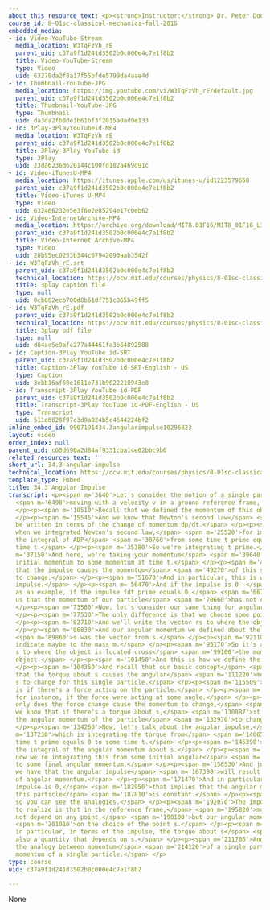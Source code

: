 ```yaml
---
about_this_resource_text: <p><strong>Instructor:</strong> Dr. Peter Dourmashkin</p>
course_id: 8-01sc-classical-mechanics-fall-2016
embedded_media:
- id: Video-YouTube-Stream
  media_location: W3TqFzVh_rE
  parent_uid: c37a9f1d241d3502b0c000e4c7e1f8b2
  title: Video-YouTube-Stream
  type: Video
  uid: 63278da2f8a17f55bfde5799da4aae4d
- id: Thumbnail-YouTube-JPG
  media_location: https://img.youtube.com/vi/W3TqFzVh_rE/default.jpg
  parent_uid: c37a9f1d241d3502b0c000e4c7e1f8b2
  title: Thumbnail-YouTube-JPG
  type: Thumbnail
  uid: da3da2fb8de1b61bf3f2015a0ad9e133
- id: 3Play-3PlayYouTubeid-MP4
  media_location: W3TqFzVh_rE
  parent_uid: c37a9f1d241d3502b0c000e4c7e1f8b2
  title: 3Play-3Play YouTube id
  type: 3Play
  uid: 23da6236d620144c100fd182a469d91c
- id: Video-iTunesU-MP4
  media_location: https://itunes.apple.com/us/itunes-u/id1223579658
  parent_uid: c37a9f1d241d3502b0c000e4c7e1f8b2
  title: Video-iTunes U-MP4
  type: Video
  uid: 632466232e5e3f6e2e85294e17c0eb62
- id: Video-InternetArchive-MP4
  media_location: https://archive.org/download/MIT8.01F16/MIT8_01F16_L34v03_360p.mp4
  parent_uid: c37a9f1d241d3502b0c000e4c7e1f8b2
  title: Video-Internet Archive-MP4
  type: Video
  uid: 28b95ec0253b344c67942090aab3542f
- id: W3TqFzVh_rE.srt
  parent_uid: c37a9f1d241d3502b0c000e4c7e1f8b2
  technical_location: https://ocw.mit.edu/courses/physics/8-01sc-classical-mechanics-fall-2016/week-11-angular-momentum/34.3-angular-impulse/34.3-angular-impulse/W3TqFzVh_rE.srt
  title: 3play caption file
  type: null
  uid: 0cb062ecb700d8b61df751c865b49ff5
- id: W3TqFzVh_rE.pdf
  parent_uid: c37a9f1d241d3502b0c000e4c7e1f8b2
  technical_location: https://ocw.mit.edu/courses/physics/8-01sc-classical-mechanics-fall-2016/week-11-angular-momentum/34.3-angular-impulse/34.3-angular-impulse/W3TqFzVh_rE.pdf
  title: 3play pdf file
  type: null
  uid: d84ac5e9afe277a44461fa3b64892588
- id: Caption-3Play YouTube id-SRT
  parent_uid: c37a9f1d241d3502b0c000e4c7e1f8b2
  title: Caption-3Play YouTube id-SRT-English - US
  type: Caption
  uid: 3ebb16af60e1611e731b9622210943e8
- id: Transcript-3Play YouTube id-PDF
  parent_uid: c37a9f1d241d3502b0c000e4c7e1f8b2
  title: Transcript-3Play YouTube id-PDF-English - US
  type: Transcript
  uid: 511e6628f97c3d9a024b5c4644224bf2
inline_embed_id: 9907191434.3angularimpulse10296823
layout: video
order_index: null
parent_uid: c05d690a2d84af9331cba14e62bbc9b6
related_resources_text: ''
short_url: 34.3-angular-impulse
technical_location: https://ocw.mit.edu/courses/physics/8-01sc-classical-mechanics-fall-2016/week-11-angular-momentum/34.3-angular-impulse/34.3-angular-impulse
template_type: Embed
title: 34.3 Angular Impulse
transcript: <p><span m='3640'>Let's consider the motion of a single particle</span>
  <span m='6490'>moving with a velocity v in a ground reference frame, say.</span>
  </p><p><span m='10510'>Recall that we defined the momentum of this object as mv.</span>
  </p><p><span m='15545'>And we know that Newton's second law</span> <span m='18130'>can
  be written in terms of the change of momentum dp/dt.</span> </p><p><span m='22910'>And
  when we integrated Newton's second law,</span> <span m='25520'>for impulse causes
  the integral of ADP</span> <span m='30760'>from some time t prime equals 0 to some
  time t.</span> </p><p><span m='35380'>So we're integrating t prime.</span> </p><p><span
  m='37150'>And here, we're taking your momentum</span> <span m='39640'>from some
  initial momentum to some momentum at time t.</span> </p><p><span m='44530'>We have
  that the impulse causes the momentum</span> <span m='49270'>of this single particle
  to change.</span> </p><p><span m='51670'>And in particular, this is what we call
  impulse.</span> </p><p><span m='56470'>And if the impulse is 0--</span> <span m='59170'>so
  as an example, if the impulse fdt prime equals 0,</span> <span m='66700'>that tells
  us that the momentum of our particle</span> <span m='70660'>has not changed.</span>
  </p><p><span m='73580'>Now, let's consider our same thing for angular momentum.</span>
  </p><p><span m='77530'>The only difference is that we choose some point s.</span>
  </p><p><span m='82710'>And we'll write the vector rs to where the object is.</span>
  </p><p><span m='86830'>And our angular momentum we defined about the point</span>
  <span m='89860'>s was the vector from s.</span> </p><p><span m='92110'>And we can
  indicate maybe to the mass m.</span> </p><p><span m='95170'>So it's a vector from
  s to where the object is located cross</span> <span m='99100'>the momentum of the
  object.</span> </p><p><span m='101450'>And this is how we define the angular momentum.</span>
  </p><p><span m='104350'>And recall that our basic concept</span> <span m='107410'>is
  that the torque about s causes the angular</span> <span m='111220'>momentum about
  s to change for this single particle.</span> </p><p><span m='115509'>Now, torque
  is if there's a force acting on the particle.</span> </p><p><span m='119530'>So
  for instance, if the force were acting at some angle.</span> </p><p><span m='125170'>Not
  only does the force change cause the momentum to change,</span> <span m='128620'>but
  we know that if there's a torque about s,</span> <span m='130887'>it will cause
  the angular momentum of the particle</span> <span m='132970'>to change too.</span>
  </p><p><span m='134260'>Now, let's talk about the angular impulse,</span> <span
  m='137230'>which is integrating the torque from</span> <span m='140650'>say some
  time t prime equals 0 to some time t.</span> </p><p><span m='145390'>And that's
  the integral of the angular momentum about s.</span> </p><p><span m='150460'>And
  now we're integrating this from some initial angular</span> <span m='153950'>momentum
  to some final angular momentum.</span> </p><p><span m='156530'>And just as before,
  we have that the angular impulse</span> <span m='167390'>will result in a change
  of angular momentum.</span> </p><p><span m='171470'>And in particular, if our angular
  impulse is 0,</span> <span m='182950'>that implies that the angular momentum of
  this particle</span> <span m='187810'>is constant.</span> </p><p><span m='189960'>And
  so you can see the analogies.</span> </p><p><span m='192070'>The important fact
  to realize is that in the reference frame,</span> <span m='195820'>momentum does
  not depend on any point,</span> <span m='198100'>but our angular momentum does depend</span>
  <span m='201010'>on the choice of the point s.</span> </p><p><span m='202970'>And
  in particular, in terms of the impulse, the torque about s</span> <span m='208480'>is
  also a quantity that depends on s.</span> </p><p><span m='211786'>And so that's
  the analogy between momentum</span> <span m='214120'>of a single particle and angular
  momentum of a single particle.</span> </p>
type: course
uid: c37a9f1d241d3502b0c000e4c7e1f8b2

---
```

None